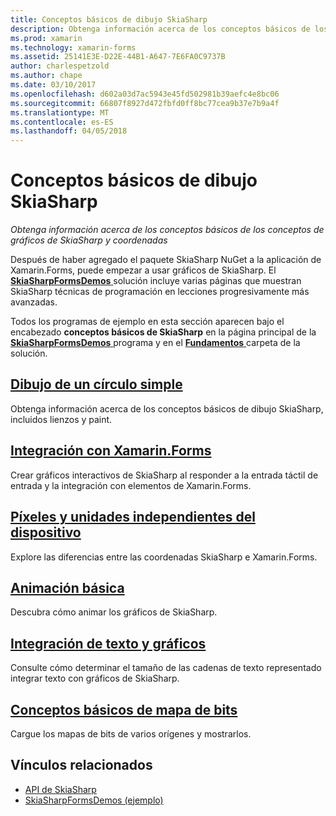 ```yaml
---
title: Conceptos básicos de dibujo SkiaSharp
description: Obtenga información acerca de los conceptos básicos de los conceptos de gráficos de SkiaSharp y coordenadas
ms.prod: xamarin
ms.technology: xamarin-forms
ms.assetid: 25141E3E-D22E-44B1-A647-7E6FA0C9737B
author: charlespetzold
ms.author: chape
ms.date: 03/10/2017
ms.openlocfilehash: d602a03d7ac5943e45fd502981b39aefc4e8bc06
ms.sourcegitcommit: 66807f8927d472fbfd0ff8bc77cea9b37e7b9a4f
ms.translationtype: MT
ms.contentlocale: es-ES
ms.lasthandoff: 04/05/2018
---
```

# <a name="skiasharp-drawing-basics"></a>Conceptos básicos de dibujo SkiaSharp

_Obtenga información acerca de los conceptos básicos de los conceptos de gráficos de SkiaSharp y coordenadas_

Después de haber agregado el paquete SkiaSharp NuGet a la aplicación de Xamarin.Forms, puede empezar a usar gráficos de SkiaSharp. El [ **SkiaSharpFormsDemos** ](https://developer.xamarin.com/samples/xamarin-forms/SkiaSharpForms/Demos/) solución incluye varias páginas que muestran SkiaSharp técnicas de programación en lecciones progresivamente más avanzadas.

Todos los programas de ejemplo en esta sección aparecen bajo el encabezado **conceptos básicos de SkiaSharp** en la página principal de la [ **SkiaSharpFormsDemos** ](https://developer.xamarin.com/samples/xamarin-forms/SkiaSharpForms/Demos/) programa y en el [ **Fundamentos** ](https://github.com/xamarin/xamarin-forms-samples/tree/master/SkiaSharpForms/Demos/Demos/SkiaSharpFormsDemos/Basics) carpeta de la solución.

## <a name="drawing-a-simple-circlecirclemd"></a>[Dibujo de un círculo simple](circle.md)

Obtenga información acerca de los conceptos básicos de dibujo SkiaSharp, incluidos lienzos y paint.

## <a name="integrating-with-xamarinformsintegrationmd"></a>[Integración con Xamarin.Forms](integration.md)

Crear gráficos interactivos de SkiaSharp al responder a la entrada táctil de entrada y la integración con elementos de Xamarin.Forms.

## <a name="pixels-and-device-independent-unitspixelsmd"></a>[Píxeles y unidades independientes del dispositivo](pixels.md)

Explore las diferencias entre las coordenadas SkiaSharp e Xamarin.Forms.

## <a name="basic-animationanimationmd"></a>[Animación básica](animation.md)

Descubra cómo animar los gráficos de SkiaSharp.

## <a name="integrating-text-and-graphicstextmd"></a>[Integración de texto y gráficos](text.md)

Consulte cómo determinar el tamaño de las cadenas de texto representado integrar texto con gráficos de SkiaSharp.

## <a name="bitmap-basicsbitmapsmd"></a>[Conceptos básicos de mapa de bits](bitmaps.md)

Cargue los mapas de bits de varios orígenes y mostrarlos.


## <a name="related-links"></a>Vínculos relacionados

- [API de SkiaSharp](https://developer.xamarin.com/api/root/SkiaSharp/)
- [SkiaSharpFormsDemos (ejemplo)](https://developer.xamarin.com/samples/xamarin-forms/SkiaSharpForms/Demos/)
